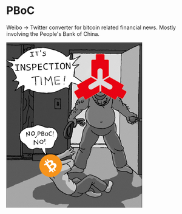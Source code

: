 PBoC
====

Weibo -> Twitter converter for bitcoin related financial news.
Mostly involving the People's Bank of China.

![inspection time](/inspection_time.png)
